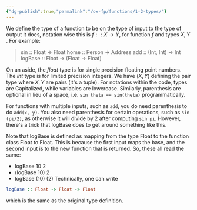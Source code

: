 ```yaml
---
{"dg-publish":true,"permalink":"/ox-fp/functions/1-2-types/"}
---
```


We define the type of a function to be on the type of input to the type of output it does, notation wise this is $f :: X \to Y$, for function $f$ and types $X, Y$ . For example:

> sin :: Float -> Float
> home :: Person -> Address
> add :: (Int, Int) -> Int
> logBase :: Float -> (Float -> Float)

On an aside, the *float* type is for single precision floating point numbers. The *int* type is for limited precision integers. We have $(X, Y)$ defining the pair type where $X, Y$ are pairs (it's a tuple). For notations within the code, types are Capitalized, while variables are lowercase. Similarly, parenthesis are optional in lieu of a space, i.e. `sin theta == sin(theta)` programmatically.

For functions with multiple inputs, such as `add`, you do need parenthesis to do `add(x, y)`. You also need parenthesis for certain operations, such as `sin (pi/2)`, as otherwise it will divide by 2 after computing `sin pi`. However, there's a trick that logBase does to get around something like this.

Note that logBase is defined as mapping from the type Float to the function class Float to Float. This is because the first input maps the base, and the second input is to the new function that is returned. So, these all read the same:

- logBase 10 2
- (logBase 10) 2
- logBase (10) (2)
Technically, one can write

```haskell
logBase :: Float -> Float -> Float
```

which is the same as the original type definition.
